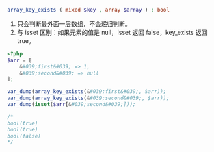 ```php
array_key_exists ( mixed $key , array $array ) : bool
```

1. 只会判断最外面一层数组，不会递归判断。
2. 与 isset 区别：如果元素的值是 null，isset 返回 false，key_exists 返回 true。

```php
<?php
$arr = [
    &#039;first&#039; => 1,
    &#039;second&#039; => null
];

var_dump(array_key_exists(&#039;first&#039;, $arr));
var_dump(array_key_exists(&#039;second&#039;, $arr));
var_dump(isset($arr[&#039;second&#039;]));

/*
bool(true)
bool(true)
bool(false)
*/
```